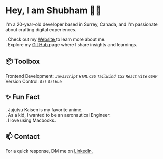 <h1> Hey, I am Shubham 👋🏻 </h1>

I'm a 20-year-old developer based in Surrey, Canada, and I'm passionate about crafting digital experiences.

. Check out my <a href="">  Website </a> to learn more about me.<br>
. Explore my <a href="">  Git Hub </a> page where I share insights and learnings.<br>

<h2> 📦 Toolbox </h2>

Frontend Development:   <em> `JavaScript` `HTML` `CSS` `Tailwind CSS` `React` `Vite` `GSAP` </em> <br>
Version Control:  <em> `Git` `GitHub` </em>

<h2> ✨ Fun Fact </h2> 

. Jujutsu Kaisen is my favorite anime. <br>
. As a kid, I wanted to be an aeronautical Engineer. <br>
. I love using Macbooks. <br>


<h2> 📫 Contact </h2>
For a quick response, DM me on <a href="https://www.linkedin.com/in/shubham-masih-3916922b5/"> LinkedIn. </a>

